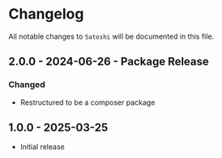 # Changelog

All notable changes to `Satoshi` will be documented in this file.

## 2.0.0 - 2024-06-26 - Package Release

### Changed

-   Restructured to be a composer package

## 1.0.0 - 2025-03-25

-   Initial release
